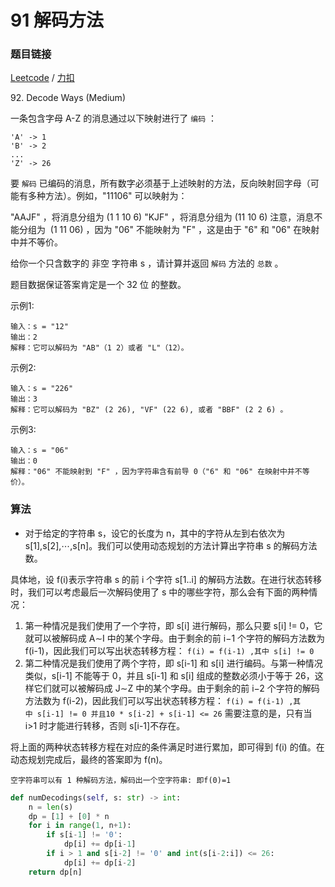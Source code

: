 # 91 解码方法

### 题目链接

[Leetcode](https://leetcode-cn.com/problems/decode-ways/) / [力扣](https://leetcode.com/problems/decode-ways/)

92\. Decode Ways (Medium)

一条包含字母 A-Z 的消息通过以下映射进行了 `编码` ：

```
'A' -> 1
'B' -> 2
...
'Z' -> 26
```
要 `解码` 已编码的消息，所有数字必须基于上述映射的方法，反向映射回字母（可能有多种方法）。例如，"11106" 可以映射为：

"AAJF" ，将消息分组为 (1 1 10 6)
"KJF" ，将消息分组为 (11 10 6)
注意，消息不能分组为  (1 11 06) ，因为 "06" 不能映射为 "F" ，这是由于 "6" 和 "06" 在映射中并不等价。

给你一个只含数字的 非空 字符串 s ，请计算并返回 `解码` 方法的 `总数` 。

题目数据保证答案肯定是一个 32 位 的整数。

示例1:

```
输入：s = "12"
输出：2
解释：它可以解码为 "AB"（1 2）或者 "L"（12）。
```

示例2:

```
输入：s = "226"
输出：3
解释：它可以解码为 "BZ" (2 26), "VF" (22 6), 或者 "BBF" (2 2 6) 。
```

示例3:

```
输入：s = "06"
输出：0
解释："06" 不能映射到 "F" ，因为字符串含有前导 0（"6" 和 "06" 在映射中并不等价）。
```

### 算法

* 对于给定的字符串 s，设它的长度为 n，其中的字符从左到右依次为 s[1],s[2],⋯,s[n]。我们可以使用动态规划的方法计算出字符串 s 的解码方法数。

具体地，设 f(i)表示字符串 s 的前 i 个字符 s[1..i] 的解码方法数。在进行状态转移时，我们可以考虑最后一次解码使用了 s 中的哪些字符，那么会有下面的两种情况：
1. 第一种情况是我们使用了一个字符，即 s[i] 进行解码，那么只要 s[i] != 0，它就可以被解码成 A∼I 中的某个字母。由于剩余的前 i−1 个字符的解码方法数为 f(i-1)，因此我们可以写出状态转移方程：
                `f(i) = f(i-1) ,其中 s[i] != 0`
2. 第二种情况是我们使用了两个字符，即 s[i-1] 和 s[i] 进行编码。与第一种情况类似，s[i-1] 不能等于 0，并且 s[i-1] 和 s[i] 组成的整数必须小于等于 26，这样它们就可以被解码成 J∼Z 中的某个字母。由于剩余的前 i−2 个字符的解码方法数为 f(i-2)，因此我们可以写出状态转移方程：
`f(i) = f(i-1) ,其中 s[i-1] != 0 并且10 * s[i-2] + s[i-1] <= 26`
需要注意的是，只有当 i>1 时才能进行转移，否则 s[i-1]不存在。

将上面的两种状态转移方程在对应的条件满足时进行累加，即可得到 f(i) 的值。在动态规划完成后，最终的答案即为 f(n)。

`空字符串可以有 1 种解码方法，解码出一个空字符串: 即f(0)=1`
```python
def numDecodings(self, s: str) -> int:
    n = len(s)
    dp = [1] + [0] * n
    for i in range(1, n+1):
        if s[i-1] != '0':
            dp[i] += dp[i-1]
        if i > 1 and s[i-2] != '0' and int(s[i-2:i]) <= 26:
            dp[i] += dp[i-2]
    return dp[n]
```
